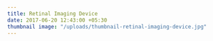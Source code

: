 ```yaml
---
title: Retinal Imaging Device
date: 2017-06-20 12:43:00 +05:30
thumbnail image: "/uploads/thumbnail-retinal-imaging-device.jpg"
---
```


